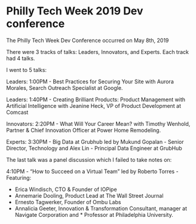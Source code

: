 # Philly Tech Week 2019 Dev conference

The Philly Tech Week Dev Conference occurred on May 8th, 2019

There were 3 tracks of talks: Leaders, Innovators, and Experts.  Each track had 4 talks.

I went to 5 talks:

Leaders: 1:00PM - Best Practices for Securing Your Site with Aurora Morales, Search Outreach Specialist at Google.

Leaders: 1:40PM - Creating Brilliant Products: Product Management with Artificial Intelligence with Jeanine Heck, VP of Product Development at Comcast

Innovators: 2:20PM - What Will Your Career Mean? with Timothy Wenhold, Partner & Chief Innovation Officer at Power Home Remodeling.

Experts: 3:30PM - Big Data at Grubhub led by Mukund Gopalan - Senior Director, Technology and Alex Lin - Principal Data Engineer at GrubHub

The last talk was a panel discussion which I failed to take notes on:

4:10PM - “How to Succeed on a Virtual Team” led by Roberto Torres - Featuring:
* Erica Windisch, CTO & Founder of IOPipe
* Annemarie Dooling, Product Lead at The Wall Street Journal
* Ernesto Tagwerker, Founder of Ombu Labs
* Annalicia Geeter, Innovation & Transformation Consultant, manager at Navigate Corporation and * Professor at Philadelphia University.
